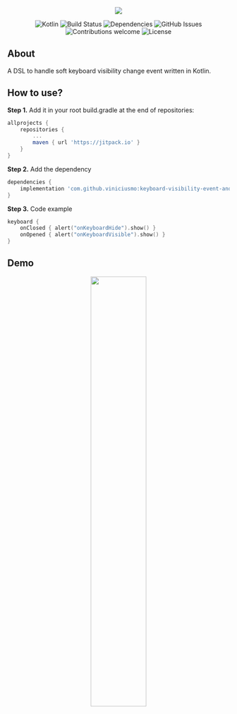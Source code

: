 <p align="center">
  <img src="https://raw.githubusercontent.com/viniciusmo/keyboard-visibility-event-android/master/logo.png">
</p>


<p align="center"> 
	<img src="https://img.shields.io/badge/kotlin-v1.2.71-blue.svg" alt="Kotlin">
	<img src="https://circleci.com/gh/viniciusmo/keyboard-visibility-event-android.svg?style=shield" alt="Build Status">
	<img src="https://img.shields.io/badge/dependencies-up%20to%20date-brightgreen.svg" alt="Dependencies">
	<img src="https://img.shields.io/github/issues/viniciusmo/keyboard-visibility-event-android.svg" alt="GitHub Issues">
	<img src="https://img.shields.io/badge/contributions-welcome-violet.svg" alt="Contributions welcome">
	<img src="https://img.shields.io/badge/license-MIT-blue.svg" alt="License">
</p>


About
--------
A DSL to handle soft keyboard visibility change event written in Kotlin.


How to use?
--------

**Step 1.** Add it in your root build.gradle at the end of repositories:

```gradle
allprojects {
	repositories {
		...
		maven { url 'https://jitpack.io' }
	}
}
```

**Step 2.** Add the dependency

```gradle
dependencies {
	implementation 'com.github.viniciusmo:keyboard-visibility-event-android:1.0.4'
}
```

**Step 3.** Code example
``` kotlin
keyboard {
    onClosed { alert("onKeyboardHide").show() }
    onOpened { alert("onKeyboardVisible").show() }
}

```

Demo
--------

<p align="center"> 
	  <img src="https://raw.githubusercontent.com/viniciusmo/keyboard-visibility-event-android/master/keyboard_example.gif" width="50%" height="50%">
</p>